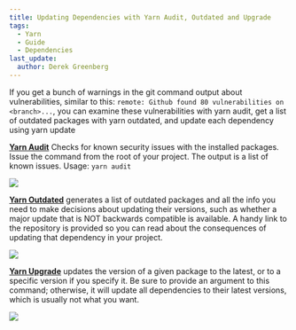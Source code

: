```yaml
---
title: Updating Dependencies with Yarn Audit, Outdated and Upgrade
tags:
  - Yarn
  - Guide
  - Dependencies
last_update:
  author: Derek Greenberg
---
```


If you get a bunch of warnings in the git command output about vulnerabilities, similar to this: `remote: Github found 80 vulnerabilities on <branch>...`, you can examine these vulnerabilities with yarn audit, get a list of outdated packages with yarn outdated, and update each dependency using yarn update

[**Yarn Audit**](https://classic.yarnpkg.com/en/docs/cli/audit) Checks for known security issues with the installed packages. Issue the command from the root of your project. The output is a list of known issues. Usage: `yarn audit`

![](https://static.slab.com/prod/uploads/67oa0iba/posts/images/cwzWfJi-twHOoJcKHPVx1lm_.png)

[**Yarn Outdated**](https://classic.yarnpkg.com/en/docs/cli/outdated) generates a list of outdated packages and all the info you need to make decisions about updating their versions, such as whether a major update that is NOT backwards compatible is available. A handy link to the repository is provided so you can read about the consequences of updating that dependency in your project.

![](https://static.slab.com/prod/uploads/67oa0iba/posts/images/g93PKCGCzgP-Ho0-QZWV8PIF.png)

[**Yarn Upgrade**](https://classic.yarnpkg.com/en/docs/cli/upgrade/) updates the version of a given package to the latest, or to a specific version if you specify it. Be sure to provide an argument to this command; otherwise, it will update all dependencies to their latest versions, which is usually not what you want.

![](https://static.slab.com/prod/uploads/67oa0iba/posts/images/lsVpJJ9m7AGF6Nh0hbpy9927.png)
